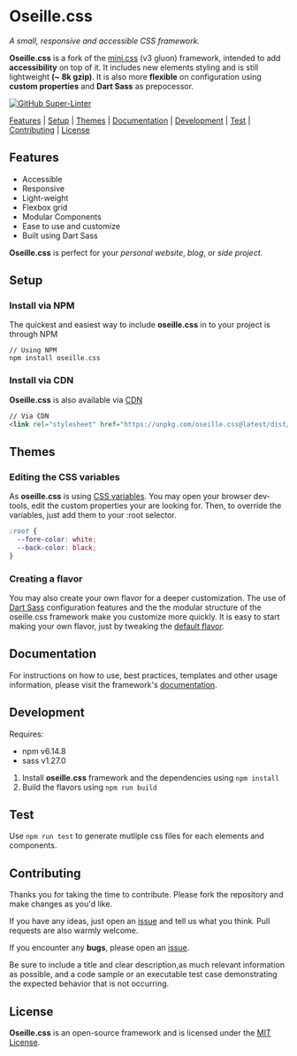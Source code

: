 # Oseille.css

*A small, responsive and accessible CSS framework.*

**Oseille.css** is a fork of the [mini.css](https://github.com/Chalarangelo/mini.css) (v3 gluon) framework, intended to add **accessibility** on top of it.
It includes new elements styling and is still lightweight **(~ 8k gzip)**.
It is also more **flexible** on configuration using **custom properties** and **Dart Sass** as prepocessor.

[![GitHub Super-Linter](https://github.com/ojullien/oseille.css/workflows/Lint%20Code%20Base/badge.svg)](https://github.com/marketplace/actions/super-linter)

[Features](#features) | [Setup](#setup) | [Themes](#Themes) | [Documentation](#documentation) | [Development](#development) | [Test](#test) | [Contributing](#contributing) | [License](#license)

## Features

- Accessible
- Responsive
- Light-weight
- Flexbox grid
- Modular Components
- Ease to use and customize
- Built using Dart Sass

**Oseille.css** is perfect for your *personal website*, *blog*, or *side project*.

## Setup

### Install via NPM

The quickest and easiest way to include **oseille.css** in to your project is through NPM

```shell
// Using NPM
npm install oseille.css
```

### Install via CDN

**Oseille.css** is also available via [CDN](https://unpkg.com/oseille.css@latest/dist/oseille.css)

```html
// Via CDN
<link rel="stylesheet" href="https://unpkg.com/oseille.css@latest/dist/oseille.css" />
```

## Themes

### Editing the CSS variables

As **oseille.css** is using [CSS variables](https://developer.mozilla.org/en-US/docs/Web/CSS/Using_CSS_custom_properties).
You may open your browser dev-tools, edit the custom properties your are looking for.
Then, to override the variables, just add them to your :root selector.

```css
:root {
  --fore-color: white;
  --back-color: black;
}
```

### Creating a flavor

You may also create your own flavor for a deeper customization.
The use of [Dart Sass](https://sass-lang.com/documentation) configuration features and the the modular structure of the oseille.css framework make you customize more quickly.
It is easy to start making your own flavor, just by tweaking the [default flavor](https://github.com/ojullien/oseille.css/blob/master/src/flavors/oseille.scss).

## Documentation

For instructions on how to use, best practices, templates and other usage information, please visit the framework's [documentation](https://ojullien.github.io/oseille.css/).

## Development

Requires:

- npm v6.14.8
- sass v1.27.0

1. Install **oseille.css** framework and the dependencies using `npm install`
2. Build the flavors using `npm run build`

## Test

Use `npm run test` to generate mutliple css files for each elements and components.

## Contributing

Thanks you for taking the time to contribute. Please fork the repository and make changes as you'd like.

If you have any ideas, just open an [issue](https://github.com/ojullien/oseille.css/issues) and tell us what you think. Pull requests are also warmly welcome.

If you encounter any **bugs**, please open an [issue](https://github.com/ojullien/oseille.css/issues).

Be sure to include a title and clear description,as much relevant information as possible, and a code sample or an executable test case demonstrating the expected behavior that is not occurring.

## License

**Oseille.css** is an open-source framework and is licensed under the [MIT License](https://github.com/ojullien/oseille.css/blob/master/LICENSE).
